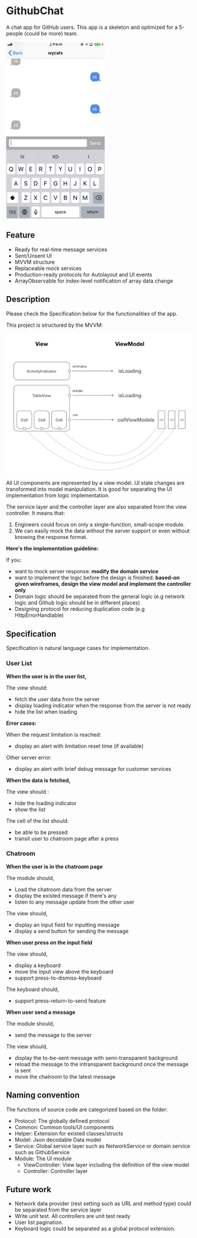 
# GithubChat

A chat app for GitHub users. This app is a skeleton and optimized for a 5-people (could be more) team. 

![](sample.gif)


## Feature

* Ready for real-time message services 
* Sent/Unsent UI 
* MVVM structure
* Replaceable mock services
* Production-ready protocols for Autolayout and UI events
* ArrayObservable for index-level notification of array data change


## Description 

Please check the Specification below for the functionalities of the app.

This project is structured by the MVVM:

![](img.png) 

All UI components are represented by a view model. UI state changes are transformed into model manipulation. It is good for separating the UI implementation from logic implementation. 

The service layer and the controller layer are also separated from the view controller. It means that:

1. Engineers could focus on only a single-function, small-scope module.
2. We can easily mock the data without the server support or even without knowing the response format.


**Here's the implementation guideline:**

If you:

* want to mock server response: **modify the domain service**
* want to implement the logic before the design is finished: **based-on given wireframes, design the view model and implement the controller only**
* Domain logic should be separated from the general logic (e.g network logic and Github logic should be in different places)
* Designing protocol for reducing duplication code (e.g HttpErrorHandlable) 




## Specification

Specification is natural language cases for implementation.

### User List 

**When the user is in the user list,**

The view should:

* fetch the user data from the server
* display loading indicator when the response from the server is not ready
* hide the list when loading

**Error cases:**

When the request limitation is reached: 

* display an alert with limitation reset time (if available)

Other server error:

* display an alert with brief debug message for customer services

 
**When the data is fetched,**

The view should :

* hide the loading indicator
* show the list

The cell of the list should:

* be able to be pressed
* transit user to chatroom page after a press




### Chatroom

**When the user is in the chatroom page**

The module should,

* Load the chatroom data from the server
* display the existed message if there's any
* listen to any message update from the other user

The view should,

* display an input field for inputting message 
* display a send button for sending the message

**When user press on the input field**

The view should,

* display a keyboard
* move the input view above the keyboard
* support press-to-dismiss-keyboard

The keyboard should, 

* support press-return-to-send feature

**When user send a message**

The module should,

* send the message to the server

The view should,

* display the to-be-sent message with semi-transparent background 
* reload the message to the intransparent background once the message is sent
* move the chatroom to the latest message



## Naming convention

The functions of source code are categorized based on the folder:

* Protocol: The globally defined protocol 
* Common: Common tools/UI components
* Helper: Extension for existed classes/structs 
* Model: Json decodable Data model 
* Service: Global service layer such as NetworkService or domain service such as GithubService  
* Module: The UI module
    * ViewController: View layer including the definition of the view model 
    * Controller: Controller layer 



## Future work

* Network data provider (rest setting such as URL and method type) could be separated from the service layer 
* Write unit test. All controllers are unit test ready 
* User list pagination.
* Keyboard logic could be separated as a global protocol extension.





